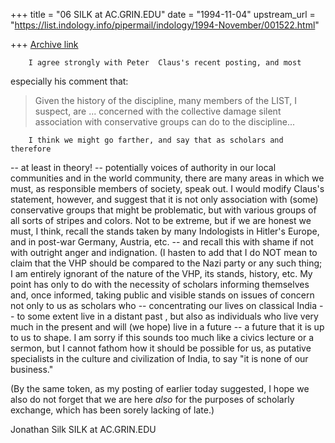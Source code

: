 +++
title = "06 SILK at AC.GRIN.EDU"
date = "1994-11-04"
upstream_url = "https://list.indology.info/pipermail/indology/1994-November/001522.html"

+++
[Archive link](https://list.indology.info/pipermail/indology/1994-November/001522.html)

        I agree strongly with Peter  Claus's recent posting, and most
especially his comment that:

> Given the history of the
>discipline, many members of the LIST, I suspect, are ... concerned
>with the collective damage silent association with conservative
>groups can do to the discipline...

        I think we might go farther, and say that as scholars and therefore
-- at least in theory! -- potentially voices of authority in our local
communities and in the world community, there are many areas in which we
must, as responsible members of society, speak out.  I would modify Claus's
statement, however, and suggest that it is not only association with (some)
conservative groups that might be problematic, but with various groups of
all sorts of stripes and colors.
        Not to be extreme, but if we are honest we must, I think, recall
the stands taken by many Indologists in Hitler's Europe, and in post-war
Germany, Austria, etc. -- and recall this with shame if not with outright
anger and indignation.  (I hasten to add that I do NOT mean to claim that
the VHP should be compared to the Nazi party or any such thing; I am
entirely ignorant of the nature of the VHP, its stands, history, etc.  My
point has only to do with the necessity of scholars informing themselves
and, once informed, taking public and visible stands on issues of concern
not only to us as scholars who -- concentrating our lives on classical
India -- to some extent live in a distant past , but also as individuals
who live very much in the present and will (we hope) live in a future -- a
future that it is up to us to shape.
        I am sorry if this sounds too much like a civics lecture or a
sermon, but I cannot fathom how it should be possible for us, as putative
specialists in the culture and civilization of India, to say "it is none of
our business."

(By the same token, as my posting of earlier today suggested, I hope we
also do not forget that we are here *also* for the purposes of scholarly
exchange, which has been sorely lacking of late.)


Jonathan Silk
SILK at AC.GRIN.EDU







